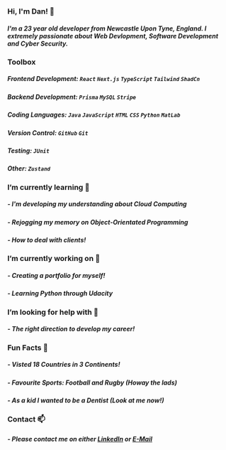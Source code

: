 ### **Hi, I'm Dan! 👋**

##### I'm a 23 year old developer from Newcastle Upon Tyne, England. I extremely passionate about Web Devlopment, Software Development and Cyber Security.

### **Toolbox**
##### Frontend Development: `React` `Next.js` `TypeScript` `Tailwind` `ShadCn`
##### Backend Development: `Prisma` `MySQL` `Stripe`
##### Coding Languages: `Java` `JavaScript` `HTML` `CSS` `Python` `MatLab`
##### Version Control: `GitHub` `Git`
##### Testing: `JUnit`
##### Other: `Zustand`

### **I’m currently learning 🌻**

##### - I'm developing my understanding about Cloud Computing
##### - Rejogging my memory on Object-Orientated Programming
##### - How to deal with clients!

### **I’m currently working on 🔭**

##### - Creating a portfolio for myself!
##### - Learning Python through Udacity

### **I’m looking for help with 🤔**

##### - The right direction to develop my career!

### **Fun Facts 🥑**

##### - Visted 18 Countries in 3 Continents!
##### - Favourite Sports: Football and Rugby (Howay the lads)
##### - As a kid I wanted to be a Dentist (Look at me now!)

### **Contact 📫**

##### - Please contact me on either [LinkedIn](https://www.linkedin.com/in/daniel-jones-a4a85b23a/) or [E-Mail](mailto:dan_jones1107@hotmail.com?subject=[GitHub]%20Enquiry%20From%20GitHub)


